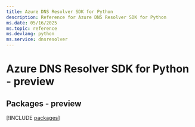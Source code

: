 ```yaml
---
title: Azure DNS Resolver SDK for Python
description: Reference for Azure DNS Resolver SDK for Python
ms.date: 05/16/2025
ms.topic: reference
ms.devlang: python
ms.service: dnsresolver
---
```

# Azure DNS Resolver SDK for Python - preview
## Packages - preview
[!INCLUDE [packages](dns-resolver-index.md)]